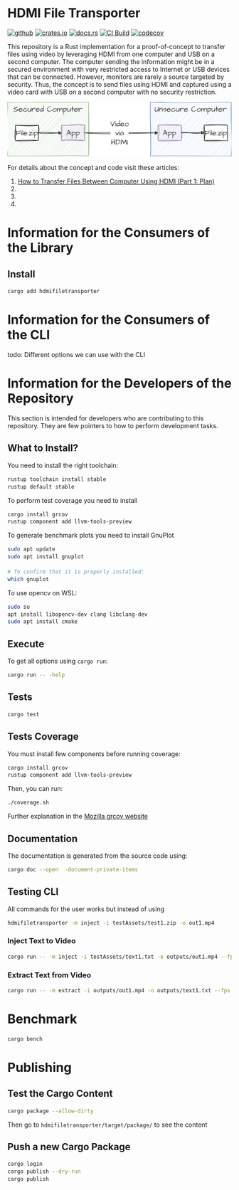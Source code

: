 # HDMI File Transporter

[<img alt="github" src="https://img.shields.io/badge/github-mrdesjardins/hdmifiletransporter-8dagcb?labelColor=555555&logo=github" height="20">](https://github.com/MrDesjardins/hdmifiletransporter)
[<img alt="crates.io" src="https://img.shields.io/crates/v/hdmifiletransporter.svg?color=fc8d62&logo=rust" height="20">](https://crates.io/crates/hdmifiletransporter)
[<img alt="docs.rs" src="https://img.shields.io/badge/docs.hdmifiletransporter-66c2a5?labelColor=555555&logo=docs.rs" height="20">](https://docs.rs/hdmifiletransporter/latest/hdmifiletransporter)
[![CI Build](https://github.com/MrDesjardins/hdmifiletransporter/actions/workflows/rust.yml/badge.svg?branch=master)](https://github.com/MrDesjardins/hdmifiletransporter/actions/workflows/rust.yml)
[![codecov](https://codecov.io/gh/MrDesjardins/hdmifiletransporter/branch/master/graph/badge.svg?token=58EGU3M0A1)](https://codecov.io/gh/MrDesjardins/hdmifiletransporter)

This repository is a Rust implementation for a proof-of-concept to transfer files using video by leveraging HDMI from one computer and USB on a second computer. The computer sending the information might be in a secured environment with very restricted access to Internet or USB devices that can be connected. However, monitors are rarely a source targeted by security. Thus, the concept is to send files using HDMI and captured using a video card with USB on a second computer with no security restriction.

![](./readmeAssets/BlogHdmiFileTransporterConcept.drawio.png)

For details about the concept and code visit these articles:

1. [How to Transfer Files Between Computer Using HDMI (Part 1: Plan)]()
1.
1.
1.

# Information for the Consumers of the Library


## Install

```sh
cargo add hdmifiletransporter
```

# Information for the Consumers of the CLI

todo: Different options we can use with the CLI

# Information for the Developers of the Repository
This section is intended for developers who are contributing to this repository. They are few pointers to how to perform development tasks.

## What to Install?

You need to install the right toolchain:

```sh
rustup toolchain install stable
rustup default stable
```

To perform test coverage you need to install

```sh
cargo install grcov
rustup component add llvm-tools-preview
```

To generate benchmark plots you need to install GnuPlot

```sh
sudo apt update
sudo apt install gnuplot

# To confirm that it is properly installed:
which gnuplot
```

To use opencv on WSL:

```sh
sudo su 
apt install libopencv-dev clang libclang-dev
sudo apt install cmake
```

## Execute

To get all options using `cargo run`:

```sh
cargo run -- -help
```

## Tests

```sh
cargo test
```

## Tests Coverage

You must install few components before running coverage:

```sh
cargo install grcov
rustup component add llvm-tools-preview
```

Then, you can run:

```sh
./coverage.sh
```

Further explanation in the [Mozilla grcov website](https://github.com/mozilla/grcov)

## Documentation
The documentation is generated from the source code using:

```sh
cargo doc --open  -document-private-items
```

## Testing CLI

All commands for the user works but instead of using 

```sh
hdmifiletransporter -m inject -i testAssets/test1.zip -o out1.mp4
```

### Inject Text to Video

```sh
cargo run -- -m inject -i testAssets/text1.txt -o outputs/out1.mp4 --fps 30 --height 1920 --width 1080 --size 1
```
### Extract Text from Video

```sh
cargo run -- -m extract -i outputs/out1.mp4 -o outputs/text1.txt --fps 30 --height 1920 --width 1080 --size 1
```
# Benchmark

```sh
cargo bench
```

# Publishing

## Test the Cargo Content

```sh
cargo package --allow-dirty
```

Then go to `hdmifiletransporter/target/package/` to see the content

## Push a new Cargo Package

```sh
cargo login
cargo publish --dry-run
cargo publish
```
